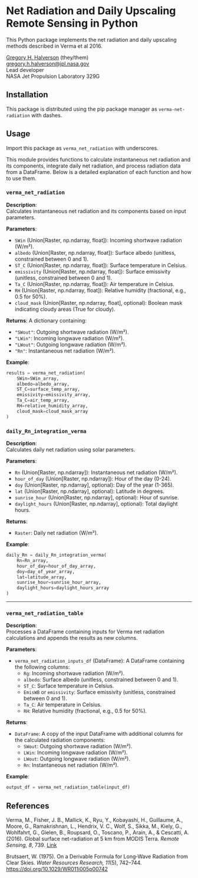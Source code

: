 # Net Radiation and Daily Upscaling Remote Sensing in Python

This Python package implements the net radiation and daily upscaling methods described in Verma et al 2016.

[Gregory H. Halverson](https://github.com/gregory-halverson-jpl) (they/them)<br>
[gregory.h.halverson@jpl.nasa.gov](mailto:gregory.h.halverson@jpl.nasa.gov)<br>
Lead developer<br>
NASA Jet Propulsion Laboratory 329G

## Installation

This package is distributed using the pip package manager as `verma-net-radiation` with dashes.

## Usage

Import this package as `verma_net_radiation` with underscores.

This module provides functions to calculate instantaneous net radiation and its components, integrate daily net radiation, and process radiation data from a DataFrame. Below is a detailed explanation of each function and how to use them.

### `verma_net_radiation`

**Description**:  
Calculates instantaneous net radiation and its components based on input parameters.

**Parameters**:
- `SWin` (Union[Raster, np.ndarray, float]): Incoming shortwave radiation (W/m²).
- `albedo` (Union[Raster, np.ndarray, float]): Surface albedo (unitless, constrained between 0 and 1).
- `ST_C` (Union[Raster, np.ndarray, float]): Surface temperature in Celsius.
- `emissivity` (Union[Raster, np.ndarray, float]): Surface emissivity (unitless, constrained between 0 and 1).
- `Ta_C` (Union[Raster, np.ndarray, float]): Air temperature in Celsius.
- `RH` (Union[Raster, np.ndarray, float]): Relative humidity (fractional, e.g., 0.5 for 50%).
- `cloud_mask` (Union[Raster, np.ndarray, float], optional): Boolean mask indicating cloudy areas (True for cloudy).

**Returns**:
A dictionary containing:
- `"SWout"`: Outgoing shortwave radiation (W/m²).
- `"LWin"`: Incoming longwave radiation (W/m²).
- `"LWout"`: Outgoing longwave radiation (W/m²).
- `"Rn"`: Instantaneous net radiation (W/m²).

**Example**:
```python
results = verma_net_radiation(
    SWin=SWin_array,
    albedo=albedo_array,
    ST_C=surface_temp_array,
    emissivity=emissivity_array,
    Ta_C=air_temp_array,
    RH=relative_humidity_array,
    cloud_mask=cloud_mask_array
)
```

### `daily_Rn_integration_verma`

**Description**:  
Calculates daily net radiation using solar parameters.

**Parameters**:
- `Rn` (Union[Raster, np.ndarray]): Instantaneous net radiation (W/m²).
- `hour_of_day` (Union[Raster, np.ndarray]): Hour of the day (0-24).
- `doy` (Union[Raster, np.ndarray], optional): Day of the year (1-365).
- `lat` (Union[Raster, np.ndarray], optional): Latitude in degrees.
- `sunrise_hour` (Union[Raster, np.ndarray], optional): Hour of sunrise.
- `daylight_hours` (Union[Raster, np.ndarray], optional): Total daylight hours.

**Returns**:
- `Raster`: Daily net radiation (W/m²).

**Example**:
```python
daily_Rn = daily_Rn_integration_verma(
    Rn=Rn_array,
    hour_of_day=hour_of_day_array,
    doy=day_of_year_array,
    lat=latitude_array,
    sunrise_hour=sunrise_hour_array,
    daylight_hours=daylight_hours_array
)
```

---

### `verma_net_radiation_table`

**Description**:  
Processes a DataFrame containing inputs for Verma net radiation calculations and appends the results as new columns.

**Parameters**:
- `verma_net_radiation_inputs_df` (DataFrame): A DataFrame containing the following columns:
  - `Rg`: Incoming shortwave radiation (W/m²).
  - `albedo`: Surface albedo (unitless, constrained between 0 and 1).
  - `ST_C`: Surface temperature in Celsius.
  - `EmisWB` or `emissivity`: Surface emissivity (unitless, constrained between 0 and 1).
  - `Ta_C`: Air temperature in Celsius.
  - `RH`: Relative humidity (fractional, e.g., 0.5 for 50%).

**Returns**:
- `DataFrame`: A copy of the input DataFrame with additional columns for the calculated radiation components:
  - `SWout`: Outgoing shortwave radiation (W/m²).
  - `LWin`: Incoming longwave radiation (W/m²).
  - `LWout`: Outgoing longwave radiation (W/m²).
  - `Rn`: Instantaneous net radiation (W/m²).

**Example**:
```python
output_df = verma_net_radiation_table(input_df)
```

## References  

Verma, M., Fisher, J. B., Mallick, K., Ryu, Y., Kobayashi, H., Guillaume, A., Moore, G., Ramakrishnan, L., Hendrix, V. C., Wolf, S., Sikka, M., Kiely, G., Wohlfahrt, G., Gielen, B., Roupsard, O., Toscano, P., Arain, A., & Cescatti, A. (2016). Global surface net-radiation at 5 km from MODIS Terra. *Remote Sensing, 8*, 739. [Link](https://api.semanticscholar.org/CorpusID:1517647)

Brutsaert, W. (1975). On a Derivable Formula for Long‐Wave Radiation from Clear Skies. *Water Resources Research, 11*(5), 742–744. https://doi.org/10.1029/WR011i005p00742
